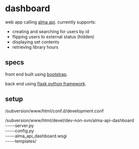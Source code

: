 # dashboard

web app calling [alma api](https://developers.exlibrisgroup.com/alma/apis/). currently supports:
* creating and searching for users by id
* flipping users to external status (hidden)
* displaying set contents
* retrieving library hours

## specs

front end built using [bootstrap](https://getbootstrap.com/). 

back end using [flask python framework](https://flask.palletsprojects.com/en/1.1.x/).

## setup
/subversion/www/html/conf.d/development.conf

/subversion/www/html/devel/dev-non-svn/alma-api-dashboard <br>
-----server.py <br>
-----config.py <br>
-----alma_api_dashboard.wsgi <br>
-----templates/ <br>
